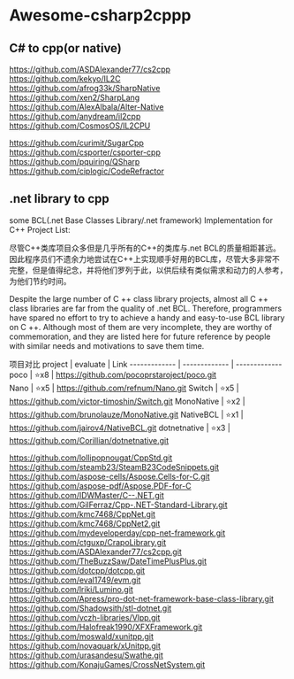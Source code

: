 # Awesome-csharp2cppp</br>

## C# to cpp(or native)</br>
https://github.com/ASDAlexander77/cs2cpp </br>
https://github.com/kekyo/IL2C </br>
https://github.com/afrog33k/SharpNative </br>
https://github.com/xen2/SharpLang </br>
https://github.com/AlexAlbala/Alter-Native </br>
https://github.com/anydream/il2cpp </br>
https://github.com/CosmosOS/IL2CPU </br>

https://github.com/curimit/SugarCpp </br>
https://github.com/csporter/csporter-cpp </br>
https://github.com/pquiring/QSharp  </br>
https://github.com/ciplogic/CodeRefractor </br>

## .net library to cpp </br>

some BCL(.net Base Classes Library/.net framework) Implementation for C++ Project List:</br>

尽管C++类库项目众多但是几乎所有的C++的类库与.net BCL的质量相距甚远。因此程序员们不遗余力地尝试在C++上实现顺手好用的BCL库，尽管大多非常不完整，但是值得纪念，并将他们罗列于此，以供后续有类似需求和动力的人参考，为他们节约时间。</br>

Despite the large number of C ++ class library projects, almost all C ++ class libraries are far from the quality of .net BCL. Therefore, programmers have spared no effort to try to achieve a handy and easy-to-use BCL library on C ++. Although most of them are very incomplete, they are worthy of commemoration, and they are listed here for future reference by people with similar needs and motivations to save them time.</br>




 项目对比
  project  | evaluate | Link
  ------------- | ------------- | -------------
  poco | ⭐x8 |  https://github.com/pocoprstaroject/poco.git  
  Nano | ⭐x5 |  https://github.com/refnum/Nano.git 
  Switch | ⭐x5 |  https://github.com/victor-timoshin/Switch.git 
  MonoNative | ⭐x2 |  https://github.com/brunolauze/MonoNative.git
  NativeBCL | ⭐x1 |  https://github.com/jairov4/NativeBCL.git
  dotnetnative | ⭐x3 |  https://github.com/Corillian/dotnetnative.git </br>
  
https://github.com/lollipopnougat/CppStd.git  </br>
https://github.com/steamb23/SteamB23CodeSnippets.git   </br>
https://github.com/aspose-cells/Aspose.Cells-for-C.git </br>
https://github.com/aspose-pdf/Aspose.PDF-for-C  </br>
https://github.com/IDWMaster/C--.NET.git   </br>
https://github.com/GilFerraz/Cpp-.NET-Standard-Library.git </br>
https://github.com/kmc7468/CppNet.git  </br>
https://github.com/kmc7468/CppNet2.git </br>
https://github.com/mydeveloperday/cpp-net-framework.git </br>
https://github.com/ctguxp/CrapoLibrary.git  </br>
https://github.com/ASDAlexander77/cs2cpp.git </br>
https://github.com/TheBuzzSaw/DateTimePlusPlus.git </br>
https://github.com/dotcpp/dotcpp.git </br>
https://github.com/eval1749/evm.git </br>
https://github.com/lriki/Lumino.git </br>
https://github.com/Apress/pro-dot-net-framework-base-class-library.git </br>
https://github.com/Shadowsith/stl-dotnet.git </br>
https://github.com/vczh-libraries/Vlpp.git </br>
https://github.com/Halofreak1990/XFXFramework.git </br>
https://github.com/moswald/xunitpp.git </br>
https://github.com/novaquark/xUnitpp.git </br>
https://github.com/urasandesu/Swathe.git </br>
https://github.com/KonajuGames/CrossNetSystem.git </br>

